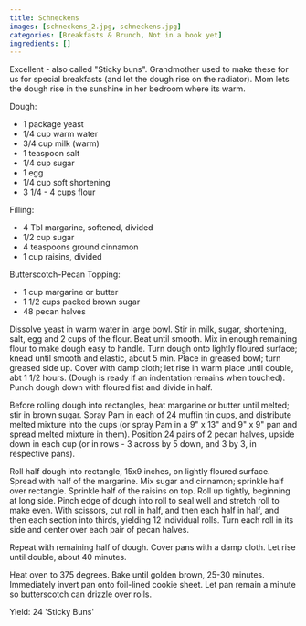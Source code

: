 ```yaml
---
title: Schneckens
images: [schneckens_2.jpg, schneckens.jpg]
categories: [Breakfasts & Brunch, Not in a book yet]
ingredients: []
---
```




Excellent - also called "Sticky buns". Grandmother used to make these
for us for special breakfasts (and let the dough rise on the radiator).
Mom lets the dough rise in the sunshine in her bedroom where its warm.

Dough:

-   1 package yeast
-   1/4 cup warm water
-   3/4 cup milk (warm)
-   1 teaspoon salt
-   1/4 cup sugar
-   1 egg
-   1/4 cup soft shortening
-   3 1/4 - 4 cups flour

Filling:

-   4 Tbl margarine, softened, divided
-   1/2 cup sugar
-   4 teaspoons ground cinnamon
-   1 cup raisins, divided

Butterscotch-Pecan Topping:

-   1 cup margarine or butter
-   1 1/2 cups packed brown sugar
-   48 pecan halves

Dissolve yeast in warm water in large bowl. Stir in milk, sugar,
shortening, salt, egg and 2 cups of the flour. Beat until smooth. Mix in
enough remaining flour to make dough easy to handle. Turn dough onto
lightly floured surface; knead until smooth and elastic, about 5 min.
Place in greased bowl; turn greased side up. Cover with damp cloth; let
rise in warm place until double, abt 1 1/2 hours. (Dough is ready if an
indentation remains when touched). Punch dough down with floured fist
and divide in half.

Before rolling dough into rectangles, heat margarine or butter until
melted; stir in brown sugar. Spray Pam in each of 24 muffin tin cups,
and distribute melted mixture into the cups (or spray Pam in a 9" x 13"
and 9" x 9" pan and spread melted mixture in them). Position 24 pairs of
2 pecan halves, upside down in each cup (or in rows - 3 across by 5
down, and 3 by 3, in respective pans).

Roll half dough into rectangle, 15x9 inches, on lightly floured surface.
Spread with half of the margarine. Mix sugar and cinnamon; sprinkle half
over rectangle. Sprinkle half of the raisins on top. Roll up tightly,
beginning at long side. Pinch edge of dough into roll to seal well and
stretch roll to make even. With scissors, cut roll in half, and then
each half in half, and then each section into thirds, yielding 12
individual rolls. Turn each roll in its side and center over each pair
of pecan halves.

Repeat with remaining half of dough. Cover pans with a damp cloth. Let
rise until double, about 40 minutes.

Heat oven to 375 degrees. Bake until golden brown, 25-30 minutes.
Immediately invert pan onto foil-lined cookie sheet. Let pan remain a
minute so butterscotch can drizzle over rolls.

Yield: 24 'Sticky Buns'

 